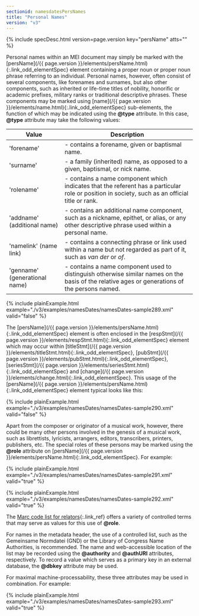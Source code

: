```yaml
---
sectionid: namesdatesPersNames
title: "Personal Names"
version: "v3"
---
```






{% include specDesc.html version=page.version key="persName" atts="" %}




Personal names within an MEI document may simply be marked with the [persName](/{{ page.version }}/elements/persName.html){:.link_odd_elementSpec} element containing a proper noun or proper noun phrase referring to an
individual. Personal names, however, often consist of several components, like forenames
and
surnames, but also other components, such as inherited or life-time titles of nobility,
honorific or academic prefixes, military ranks or traditional descriptive phrases.
These
components may be marked using [name](/{{ page.version }}/elements/name.html){:.link_odd_elementSpec} sub-elements, the function of
which may be indicated using the **@type** attribute. In this case, **@type**
attribute may take the following values:

<table class="table table-striped table-hover">
   <thead>
      <tr>
         <th>Value</th>
         <th>Description</th>
      </tr>
   </thead>
   <tbody>
      <tr>
         <td>'forename'</td>
         <td> - contains a forename, given or baptismal name.</td>
      </tr>
      <tr>
         <td>'surname'</td>
         <td> - a family (inherited) name, as opposed to a given, baptismal, or nick name.</td>
      </tr>
      <tr>
         <td>'rolename'</td>
         <td> - contains a name component which indicates that the referent has a particular role
            or position in society, such as an official title or rank.
         </td>
      </tr>
      <tr>
         <td>'addname' (additional name)</td>
         <td> - contains an additional name component, such as a nickname, epithet, or alias, or
            any other descriptive phrase used within a personal name.
         </td>
      </tr>
      <tr>
         <td>'namelink' (name link)</td>
         <td> - contains a connecting phrase or link used within a name but not regarded as part
            of
            it, such as 
            <em class="mentioned">van der</em> or 
            <em class="mentioned">of</em>.
         </td>
      </tr>
      <tr>
         <td>'genname' (generational name)</td>
         <td> - contains a name component used to distinguish otherwise similar names on the basis
            of the relative ages or generations of the persons named.
         </td>
      </tr>
   </tbody>
</table>
{% include plainExample.html example="./v3/examples/namesDates/namesDates-sample289.xml" valid="false" %}


The [persName](/{{ page.version }}/elements/persName.html){:.link_odd_elementSpec} element is often enclosed in the [respStmt](/{{ page.version }}/elements/respStmt.html){:.link_odd_elementSpec} element which may occur within [titleStmt](/{{ page.version }}/elements/titleStmt.html){:.link_odd_elementSpec}, [pubStmt](/{{ page.version }}/elements/pubStmt.html){:.link_odd_elementSpec}, [seriesStmt](/{{ page.version }}/elements/seriesStmt.html){:.link_odd_elementSpec} and [change](/{{ page.version }}/elements/change.html){:.link_odd_elementSpec}. This usage of the [persName](/{{ page.version }}/elements/persName.html){:.link_odd_elementSpec} element typical looks like
this:

{% include plainExample.html example="./v3/examples/namesDates/namesDates-sample290.xml" valid="false" %}

Apart from the composer or originator of a musical work, however, there could be many
other
persons involved in the genesis of a musical work, such as librettists, lyricists,
arrangers, editors, transcribers, printers, publishers, etc. The special roles of
these
persons may be marked using the **@role** attribute on [persName](/{{ page.version }}/elements/persName.html){:.link_odd_elementSpec}.
For example:

{% include plainExample.html example="./v3/examples/namesDates/namesDates-sample291.xml" valid="true" %}

{% include plainExample.html example="./v3/examples/namesDates/namesDates-sample292.xml" valid="true" %}

The [Marc code list for
relators](http://www.loc.gov/marc/relators/relaterm.html){:.link_ref} offers a variety of controlled terms that may serve as values for this use
of **@role**.

For names in the metadata header, the use of a controlled list, such as the Gemeinsame
Normdatei (GND) or the Library of Congress Name Authorities, is recommended.
 The name and web-accessible location of
the list may be recorded using the **@authority** and **@authURI** attributes,
respectively. To record a value which serves as a primary key in an external database,
the
**@dbkey** attribute may be used.

For maximal machine-processability, these three attributes may be used in combination.
For
example:

{% include plainExample.html example="./v3/examples/namesDates/namesDates-sample293.xml" valid="true" %}


